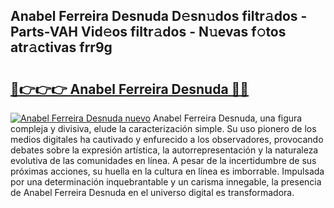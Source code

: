 ## Anabel Ferreira Desnuda D𝚎sn𝚞dos filtr𝚊dos - Parts-VAH Vid𝚎os filtr𝚊dos - N𝚞evas f𝚘tos atr𝚊ctivas frr9g

# <h2><a href="http://mbatjyc.tromn.icu/?c=Anabel+Ferreira+Desnuda">🔗👉👉👉 Anabel Ferreira Desnuda 🔗🔗</a></h2>

[![Anabel Ferreira Desnuda nuevo](https://i.imgur.com/pEAQMta.gif)](http://mbatjyc.tromn.icu/?c=Anabel+Ferreira+Desnuda)
Anabel Ferreira Desnuda, una figura compleja y divisiva, elude la caracterización simple. Su uso pionero de los medios digitales ha cautivado y enfurecido a los observadores, provocando debates sobre la expresión artística, la autorrepresentación y la naturaleza evolutiva de las comunidades en línea. A pesar de la incertidumbre de sus próximas acciones, su huella en la cultura en línea es imborrable. Impulsada por una determinación inquebrantable y un carisma innegable, la presencia de Anabel Ferreira Desnuda en el universo digital es transformadora.
